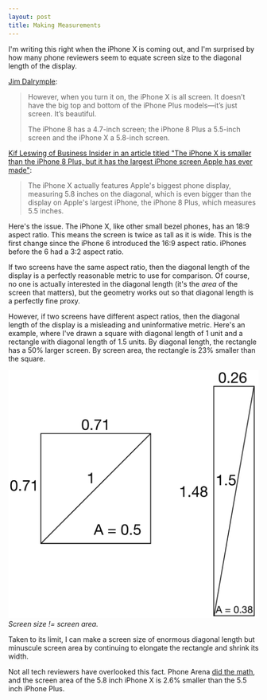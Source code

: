 ```yaml
---
layout: post
title: Making Measurements
---
```


I'm writing this right when the iPhone X is coming out, and I'm surprised by how many phone reviewers seem to equate screen size to the diagonal length of the display.

[Jim Dalrymple](http://www.loopinsight.com/2017/10/31/first-look-iphone-x/):
> However, when you turn it on, the iPhone X is all screen. It doesn’t have the big top and bottom of the iPhone Plus models—it’s just screen. It’s beautiful.
>
> The iPhone 8 has a 4.7-inch screen; the iPhone 8 Plus a 5.5-inch screen and the iPhone X a 5.8-inch screen.

[Kif Leswing of Business Insider in an article titled "The iPhone X is smaller than the iPhone 8 Plus, but it has the largest iPhone screen Apple has ever made"](http://www.businessinsider.com/iphone-x-screen-size-vs-iphone-8-plus-2017-10):
> The iPhone X actually features Apple's biggest phone display, measuring 5.8 inches on the diagonal, which is even bigger than the display on Apple's largest iPhone, the iPhone 8 Plus, which measures 5.5 inches.

Here's the issue. The iPhone X, like other small bezel phones, has an 18:9 aspect ratio. This means the screen is twice as tall as it is wide. This is the first change since the iPhone 6 introduced the 16:9 aspect ratio. iPhones before the 6 had a 3:2 aspect ratio.

If two screens have the same aspect ratio, then the diagonal length of the display is a perfectly reasonable metric to use for comparison. Of course, no one is actually interested in the diagonal length (it's the *area* of the screen that matters), but the geometry works out so that diagonal length is a perfectly fine proxy.

However, if two screens have different aspect ratios, then the diagonal length of the display is a misleading and uninformative metric. Here's an example, where I've drawn a square with diagonal length of 1 unit and a rectangle with diagonal length of 1.5 units. By diagonal length, the rectangle has a 50% larger screen. By screen area, the rectangle is 23% smaller than the square.

![dimensions.png](/assets/2017/11/dimensions.png)*Screen size != screen area.*

Taken to its limit, I can make a screen size of enormous diagonal length but minuscule screen area by continuing to elongate the rectangle and shrink its width.

Not all tech reviewers have overlooked this fact. Phone Arena [did the math](https://www.phonearena.com/news/Apple-iPhone-Xs-5.8-inch-screen-is-actually-smaller-than-the-5.5-inch-iPhone-8-Plus-display_id98116), and the screen area of the 5.8 inch iPhone X is 2.6% smaller than the 5.5 inch iPhone Plus.
